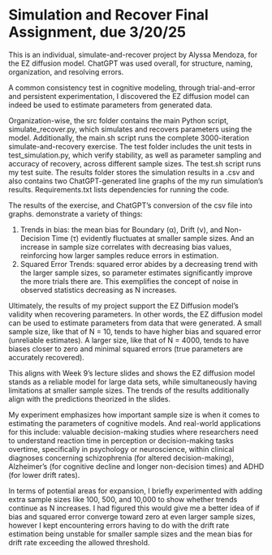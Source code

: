 # Simulation and Recover Final Assignment, due 3/20/25

This is an individual, simulate-and-recover project by Alyssa Mendoza, for the EZ diffusion model. ChatGPT was used overall, for structure, naming, organization, and resolving errors.

A common consistency test in cognitive modeling, through trial-and-error and persistent experimentation, I discovered the EZ diffusion model can indeed be used to estimate parameters from generated data. 


Organization-wise, the src folder contains the main Python script, simulate_recover.py, which simulates and recovers parameters using the model. Additionally, the main.sh script runs the complete 3000-iteration simulate-and-recovery exercise. The test folder includes the unit tests in test_simulation.py, which verify stability, as well as parameter sampling and accuracy of recovery, across different sample sizes. The test.sh script runs my test suite. The results folder stores the simulation results in a .csv and also contains two ChatGPT-generated line graphs of the my run simulation’s results. Requirements.txt lists dependencies for running the code.

The results of the exercise, and ChatGPT’s conversion of the csv file into graphs. demonstrate a variety of things:

1) Trends in bias: the mean bias for Boundary (α), Drift (ν), and Non-Decision Time (τ) evidently fluctuates at smaller sample sizes. And an increase in sample size correlates with decreasing bias values, reinforcing how larger samples reduce errors in estimation.
2) Squared Error Trends: squared error abides by a decreasing trend with the larger sample sizes, so parameter estimates significantly improve the more trials there are. This exemplifies the concept of noise in observed statistics decreasing as N increases.

Ultimately, the results of my project support the EZ Diffusion model’s validity when recovering parameters. In other words, the EZ diffusion model can be used to estimate parameters from data that were generated. A small sample size, like that of N = 10, tends to have higher bias and squared error (unreliable estimates). A larger size, like that of N = 4000, tends to have biases closer to zero and minimal squared errors (true parameters are accurately recovered).

This aligns with Week 9’s lecture slides and shows the EZ diffusion model stands as a reliable model for large data sets, while simultaneously having limitations at smaller sample sizes. The trends of the results additionally align with the predictions theorized in the slides.

My experiment emphasizes how important sample size is when it comes to estimating the parameters of cognitive models. And real-world applications for this include: valuable decision-making studies where researchers need to understand reaction time in perception or decision-making tasks overtime, specifically in psychology or neuroscience, within clinical diagnoses concerning schizophrenia (for altered decision-making), Alzheimer’s (for cognitive decline and longer non-decision times) and ADHD (for lower drift rates).

In terms of potential areas for expansion, I briefly experimented with adding extra sample sizes like 100, 500, and 10,000 to show whether trends continue as N increases. I had figured this would give me a better idea of if bias and squared error converge toward zero at even larger sample sizes, however I kept encountering errors having to do with the drift rate estimation being unstable for smaller sample sizes and the mean bias for drift rate exceeding the allowed threshold.

